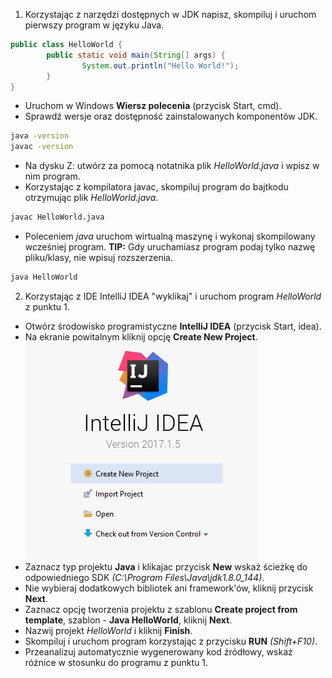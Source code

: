 1. Korzystając z narzędzi dostępnych w JDK napisz, skompiluj i uruchom pierwszy program w języku Java.

```java
public class HelloWorld {
        public static void main(String[] args) {
                System.out.println("Hello World!");
        }
}
``` 
* Uruchom w Windows **Wiersz polecenia** (przycisk Start, cmd).
* Sprawdź wersje oraz dostępność zainstalowanych komponentów JDK.

```bash
java -version
javac -version
```

* Na dysku Z: utwórz za pomocą notatnika plik _HelloWorld.java_ i wpisz w nim program.
* Korzystając z kompilatora javac, skompiluj program do bajtkodu otrzymując plik _HelloWorld.java_.

```bash
javac HelloWorld.java
```

* Poleceniem _java_ uruchom wirtualną maszynę i wykonaj skompilowany wcześniej program.
**TIP:** Gdy uruchamiasz program podaj tylko nazwę pliku/klasy, nie wpisuj rozszerzenia.

```bash
java HelloWorld
```

2. Korzystając z IDE IntelliJ IDEA "wyklikaj" i uruchom program _HelloWorld_ z punktu 1.
* Otwórz środowisko programistyczne **IntelliJ IDEA** (przycisk Start, idea).
* Na ekranie powitalnym kliknij opcję **Create New Project**.  
![Create New Project](./ij_create_new_project.png "Create New Project")
* Zaznacz typ projektu **Java** i klikajac przycisk **New** wskaż ścieżkę do odpowiedniego SDK *(C:\Program Files\Java\jdk1.8.0_144)*.
* Nie wybieraj dodatkowych bibliotek ani framework'ów, kliknij przycisk **Next**.
* Zaznacz opcję tworzenia projektu z szablonu **Create project from template**, szablon - **Java HelloWorld**, kliknij **Next**.
* Nazwij projekt *HelloWorld* i kliknij **Finish**.
* Skompiluj i uruchom program korzystając z przycisku **RUN** *(Shift+F10)*.
* Przeanalizuj automatycznie wygenerowany kod źródłowy, wskaż różnice w stosunku do programu z punktu 1.
